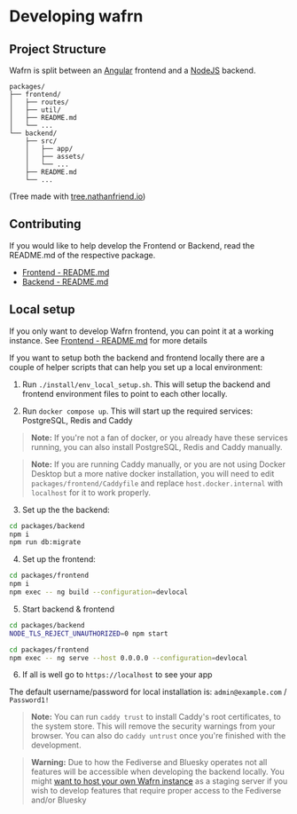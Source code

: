 # Developing wafrn

## Project Structure

Wafrn is split between an [Angular](https://angular.dev) frontend and a [NodeJS](https://nodejs.org/en) backend.

```text
packages/
├── frontend/
│   ├── routes/
│   ├── util/
│   ├── README.md
│   └── ...
└── backend/
    ├── src/
    │   ├── app/
    │   ├── assets/
    │   └── ...
    ├── README.md
    └── ...
```

(Tree made with [tree.nathanfriend.io](https://tree.nathanfriend.io/))

## Contributing

If you would like to help develop the Frontend or Backend, read the README.md of the respective package.

- [Frontend - README.md](../packages/frontend/README.md)
- [Backend - README.md](../packages/backend/README.md)

## Local setup

If you only want to develop Wafrn frontend, you can point it at a working instance. See [Frontend - README.md](../packages/frontend/README.md) for more details

If you want to setup both the backend and frontend locally there are a couple of helper scripts that can help you set up a local environment:

1. Run `./install/env_local_setup.sh`. This will setup the backend and frontend environment files to point to each other locally.

2. Run `docker compose up`. This will start up the required services: PostgreSQL, Redis and Caddy

> **Note:** If you're not a fan of docker, or you already have these services running, you can also install PostgreSQL, Redis and Caddy manually.

> **Note:** If you are running Caddy manually, or you are not using Docker Desktop but a more native docker installation, you will need to edit `packages/frontend/Caddyfile` and replace `host.docker.internal` with `localhost` for it to work properly.

3. Set up the the backend:

```sh
cd packages/backend
npm i
npm run db:migrate
```

4. Set up the frontend:

```sh
cd packages/frontend
npm i
npm exec -- ng build --configuration=devlocal
```

5. Start backend & frontend

```sh
cd packages/backend
NODE_TLS_REJECT_UNAUTHORIZED=0 npm start
```

```sh
cd packages/frontend
npm exec -- ng serve --host 0.0.0.0 --configuration=devlocal
```

6. If all is well go to `https://localhost` to see your app

The default username/password for local installation is: `admin@example.com` / `Password1!`

> **Note:** You can run `caddy trust` to install Caddy's root certificates, to the system store. This will remove the security warnings from your browser. You can also do `caddy untrust` once you're finished with the development.

> **Warning:** Due to how the Fediverse and Bluesky operates not all features will be accessible when developing the backend locally. You might [want to host your own Wafrn instance](./deployment.md) as a staging server if you wish to develop features that require proper access to the Fediverse and/or Bluesky
